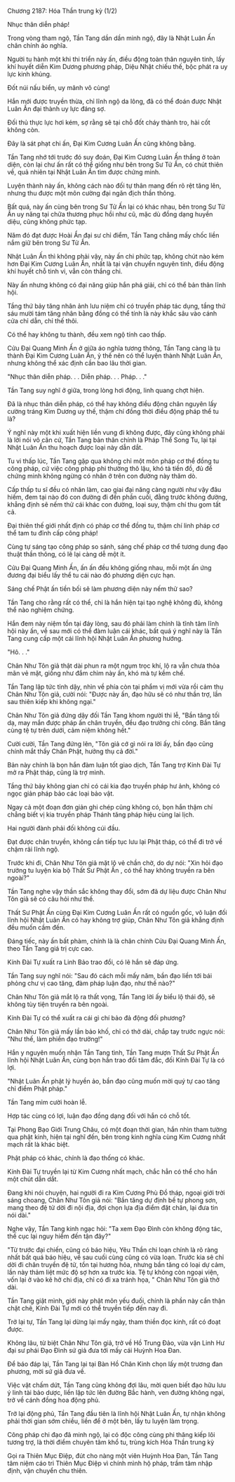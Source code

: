 




Chương 2187: Hóa Thần trung kỳ (1/2)


Nhục thân diễn pháp!

Trong vòng tham ngộ, Tần Tang dần dần minh ngộ, đây là Nhật Luân Ấn chân chính áo nghĩa.

Người tu hành một khi thi triển này ấn, điều động toàn thân nguyên tinh, lấy khí huyết diễn Kim Dương phương pháp, Diệu Nhật chiếu thế, bộc phát ra uy lực kinh khủng.

Đốt núi nấu biển, uy mãnh vô cùng!

Hắn mới được truyền thừa, chỉ lĩnh ngộ da lông, đã có thể đoán được Nhật Luân Ấn đại thành uy lực đáng sợ.

Đối thủ thực lực hơi kém, sợ rằng sẽ tại chỗ đốt cháy thành tro, hài cốt không còn.

Đây là sát phạt chi ấn, Đại Kim Cương Luân Ấn cũng không bằng.

Tần Tang nhớ tới trước đó suy đoán, Đại Kim Cương Luân Ấn thắng ở toàn diện, còn lại chư ấn rất có thể giống như bên trong Sư Tử Ấn, có chút thiên về, quả nhiên tại Nhật Luân Ấn tìm được chứng minh.

Luyện thành này ấn, không cách nào đối tự thân mang đến rõ rệt tăng lên, nhưng thu được một môn cường đại ngăn địch thần thông.

Bất quá, này ấn cùng bên trong Sư Tử Ấn lại có khác nhau, bên trong Sư Tử Ấn uy năng tại chữa thương phục hồi như cũ, mặc dù đồng dạng huyền diệu, cũng không phức tạp.

Năm đó đạt được Hoài Ẩn đại sư chỉ điểm, Tần Tang chẳng mấy chốc liền nắm giữ bên trong Sư Tử Ấn.

Nhật Luân Ấn thì không phải vậy, này ấn chi phức tạp, không chút nào kém hơn Đại Kim Cương Luân Ấn, nhất là tại vận chuyển nguyên tinh, điều động khí huyết chỗ tinh vi, vẫn còn thắng chi.

Này ấn nhưng không có đại năng giúp hắn phá giải, chỉ có thể bản thân lĩnh hội.

Tầng thứ bảy tăng nhân ảnh lưu niệm chỉ có truyền pháp tác dụng, tầng thứ sáu mười tám tăng nhân bằng đồng có thể tính là này khắc sâu vào cánh cửa chỉ dẫn, chỉ thế thôi.

Có thể hay không tu thành, đều xem ngộ tính cao thấp.

Cửu Đại Quang Minh Ấn ở giữa áo nghĩa tương thông, Tần Tang càng là tu thành Đại Kim Cương Luân Ấn, ỷ thế nên có thể luyện thành Nhật Luân Ấn, nhưng không thể xác định cần bao lâu thời gian.

"Nhục thân diễn pháp. . . Diễn pháp. . . Pháp. . ."

Tần Tang suy nghĩ ở giữa, trong lòng hơi động, linh quang chợt hiện.

Đã là nhục thân diễn pháp, có thể hay không điều động chân nguyên lấy cường tráng Kim Dương uy thế, thậm chí đồng thời điều động pháp thể tu là?

Ý nghĩ này một khi xuất hiện liền vung đi không được, đây cũng không phải là lời nói vô căn cứ, Tần Tang bản thân chính là Pháp Thể Song Tu, lại tại Nhật Luân Ấn thu hoạch được loại này dẫn dắt.

Tu vi thấp lúc, Tần Tang gặp qua không chỉ một môn pháp cơ thể đồng tu công pháp, cứ việc công pháp phi thường thô lậu, khó tả tiền đồ, đủ để chứng minh không ngừng có nhân ở trên con đường này thăm dò.

Cấp thấp tu sĩ đều có nhân làm, cao giai đại năng càng người như vậy đâu hiếm, đem tại nào đó con đường đi đến phần cuối, đằng trước không đường, khẳng định sẽ nếm thử cái khác con đường, loại suy, thậm chí thu gom tất cả.

Đại thiên thế giới nhất định có pháp cơ thể đồng tu, thậm chí linh pháp cơ thể tam tu đỉnh cấp công pháp!

Cùng tự sáng tạo công pháp so sánh, sáng chế pháp cơ thể tương dung đạo thuật thần thông, có lẽ lại càng dễ một ít.

Cửu Đại Quang Minh Ấn, ấn ấn đều không giống nhau, mỗi một ấn ứng đương đại biểu lấy thể tu cái nào đó phương diện cực hạn.

Sáng chế Phật ấn tiền bối sẽ làm phương diện này nếm thử sao?

Tần Tang cho rằng rất có thể, chỉ là hắn hiện tại tạo nghệ không đủ, không thể nào nghiệm chứng.

Hắn đem này niệm tồn tại đáy lòng, sau đó phải làm chính là tĩnh tâm lĩnh hội này ấn, về sau mới có thể đàm luận cái khác, bất quá ý nghĩ này là Tần Tang cung cấp một cái lĩnh hội Nhật Luân Ấn phương hướng.

"Hô. . ."

Chân Như Tôn giả thật dài phun ra một ngụm trọc khí, lộ ra vẫn chưa thỏa mãn vẻ mặt, giống như đắm chìm này ấn, khó mà tự kềm chế.

Tần Tang lập tức tỉnh dậy, nhìn về phía còn tại phẩm vị mới vừa rồi cảm thụ Chân Như Tôn giả, cười nói: "Được này ấn, đạo hữu sẽ có như thần trợ, lần sau thiên kiếp khi không ngại."

Chân Như Tôn giả đứng dậy đối Tần Tang khom người thi lễ, "Bần tăng tối dạ, may mắn được pháp ấn chân truyền, đều đạo trưởng chi công. Bần tăng cùng tệ tự trên dưới, cảm niệm không hết."

Cười cười, Tần Tang đứng lên, "Tôn giả cớ gì nói ra lời ấy, bần đạo cũng chính mắt thấy Chân Phật, hưởng thụ cả đời."

Bản này chính là bọn hắn đàm luận tốt giao dịch, Tần Tang trợ Kính Đài Tự mở ra Phật tháp, cũng là trợ mình.

Tầng thứ bảy không gian chỉ có cái kia đạo truyền pháp hư ảnh, không có ngọc giản pháp bảo các loại bảo vật.

Ngay cả một đoạn đơn giản ghi chép cũng không có, bọn hắn thậm chí chẳng biết vị kia truyền pháp Thánh tăng pháp hiệu cùng lai lịch.

Hai người đành phải đối không cúi đầu.

Đạt được chân truyền, không cần tiếp tục lưu lại Phật tháp, có thể đi trở về chậm rãi lĩnh ngộ.

Trước khi đi, Chân Như Tôn giả mặt lộ vẻ chần chờ, do dự nói: "Xin hỏi đạo trưởng tu luyện kia bộ Thất Sư Phật Ấn , có thể hay không truyền ra bên ngoài?"

Tần Tang nghe vậy thần sắc không thay đổi, sớm đã dự liệu được Chân Như Tôn giả sẽ có câu hỏi như thế.

Thất Sư Phật Ấn cùng Đại Kim Cương Luân Ấn rất có nguồn gốc, vô luận đối lĩnh hội Nhật Luân Ấn có hay không trợ giúp, Chân Như Tôn giả khẳng định đều muốn cầm đến.

Đáng tiếc, này ấn bất phàm, chính là là chân chính Cửu Đại Quang Minh Ấn, theo Tần Tang giá trị cực cao.

Kính Đài Tự xuất ra Linh Bảo trao đổi, có lẽ hắn sẽ đáp ứng.

Tần Tang suy nghĩ nói: "Sau đó cách mỗi mấy năm, bần đạo liền tới bái phỏng chư vị cao tăng, đàm pháp luận đạo, như thế nào?"

Chân Như Tôn giả mắt lộ ra thất vọng, Tần Tang lời ấy biểu lộ thái độ, sẽ không tùy tiện truyền ra bên ngoài.

Kính Đài Tự có thể xuất ra cái gì chí bảo đả động đối phương?

Chân Như Tôn giả mấy lần bảo khố, chỉ có thở dài, chắp tay trước ngực nói: "Như thế, làm phiền đạo trưởng!"

Hắn y nguyên muốn nhận Tần Tang tình, Tần Tang mượn Thất Sư Phật Ấn lĩnh hội Nhật Luân Ấn, cùng bọn hắn trao đổi tâm đắc, đối Kính Đài Tự là có lợi.

"Nhật Luân Ấn phật lý huyền ảo, bần đạo cũng muốn mời quý tự cao tăng chỉ điểm Phật pháp."

Tần Tang mỉm cười hoàn lễ.

Hợp tác cùng có lợi, luận đạo đồng dạng đối với hắn có chỗ tốt.

Tại Phong Bạo Giới Trung Châu, có một đoạn thời gian, hắn nhìn tham tường qua phật kinh, hiện tại nghĩ đến, bên trong kinh nghĩa cùng Kim Cương nhất mạch rất là khác biệt.

Phật pháp có khác, chính là đạo thống có khác.

Kính Đài Tự truyền lại từ Kim Cương nhất mạch, chắc hẳn có thể cho hắn một chút dẫn dắt.

Đang khi nói chuyện, hai người đi ra Kim Cương Phù Đồ tháp, ngoại giới trời sáng choang, Chân Như Tôn giả nói: "Bần tăng dự định bế tự phong sơn, mang theo đệ tử dời đi nội địa, đợi chọn lựa địa điểm đặt chân, lại đưa tin nói dài."

Nghe vậy, Tần Tang kinh ngạc hỏi: "Ta xem Đạo Đình còn không động tác, thế cục lại nguy hiểm đến tận đây?"

"Từ trước đại chiến, cũng có báo hiệu, Yêu Thần chi loạn chính là rõ ràng nhất bất quá báo hiệu, về sau cuối cùng cũng có vừa loạn. Trước kia sẽ chỉ dời đi chân truyền đệ tử, tồn tại hương hỏa, nhưng bần tăng có loại dự cảm, lần này thảm liệt mức độ sợ hơn xa trước kia. Tệ tự không còn ngoại viện, vốn lại ở vào kẽ hở chi địa, chỉ có đi xa tránh họa, " Chân Như Tôn giả thở dài.

Tần Tang giật mình, giới này phật môn yếu đuối, chính là phần này cẩn thận chặt chẽ, Kính Đài Tự mới có thể truyền tiếp đến nay đi.

Trở lại tự, Tần Tang lại dừng lại mấy ngày, tham thiền đọc kinh, rất có đoạt được.

Không lâu, từ biệt Chân Như Tôn giả, trở về Hồ Trung Đảo, vừa vặn Linh Hư đại sư phái Đạo Đình sứ giả đưa tới mấy cái Huỳnh Hoa Đan.

Để báo đáp lại, Tần Tang lại tại Bàn Hồ Chân Kinh chọn lấy một trương đan phương, mời sứ giả đưa về.

Việc vặt chấm dứt, Tần Tang cũng không đợi lâu, mời quen biết đạo hữu lưu ý linh tài bảo dược, liền lập tức lên đường Bắc hành, ven đường không ngại, trở về cánh đồng hoa động phủ.

Trở lại động phủ, Tần Tang đầu tiên là lĩnh hội Nhật Luân Ấn, tự nhận không phải thời gian sớm chiều, liền để ở một bên, lấy tu luyện làm trọng.

Công pháp chi đạo đã minh ngộ, lại có độc công cùng phi thăng kiếp lôi tương trợ, là thời điểm chuyên tâm khổ tu, trùng kích Hóa Thần trung kỳ

Gọi ra Thiên Mục Điệp, đút cho nàng một viên Huỳnh Hoa Đan, Tần Tang tâm niệm cáo tri Thiên Mục Điệp vì chính mình hộ pháp, trầm tâm nhập định, vận chuyển chu thiên.




